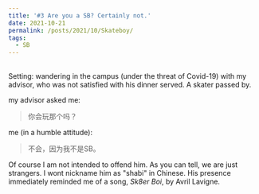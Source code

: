 ```yaml
---
title: '#3 Are you a SB? Certainly not.'
date: 2021-10-21
permalink: /posts/2021/10/Skateboy/
tags:
  - SB
---
```


<br>
Setting: wandering in the campus (under the threat of Covid-19) with my advisor, who was not satisfied with his dinner served. A skater passed by.

my advisor asked me:
>你会玩那个吗？

me (in a humble attitude):
>不会，因为我不是SB。

Of course I am not intended to offend him. As you can tell, we are just strangers. I wont nickname him as "shabi" in Chinese. 
His presence immediately reminded me of a song, *Sk8er Boi*, by Avril Lavigne. 
